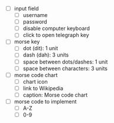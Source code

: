 - [ ] input field
  - [ ] username
  - [ ] password
  - [ ] disable computer keyboard
  - [ ] click to open telegraph key

- [ ] morse key
  - [ ] dot (dit): 1 unit
  - [ ] dash (dah): 3 units
  - [ ] space between dots/dashes: 1 unit
  - [ ] space between characters: 3 units

- [ ] morse code chart
  - [ ] chart icon
  - [ ] link to Wikipedia
  - [ ] caption: Morse code chart

- [ ] morse code to implement
  - [ ] A-Z
  - [ ] 0-9
